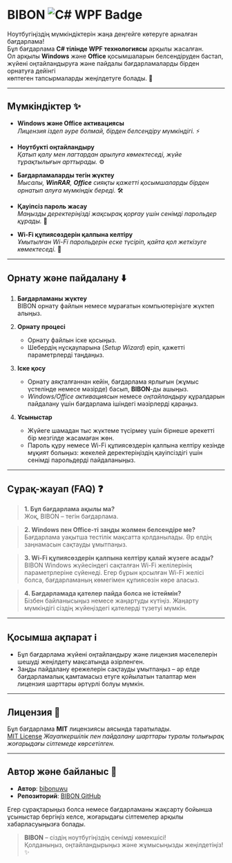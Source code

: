 # **BIBON**  <img src="https://img.shields.io/badge/Made%20with-C%23%20WPF-7952B3?style=flat&logo=.net" alt="C# WPF Badge" />

Ноутбугіңіздің мүмкіндіктерін жаңа деңгейге көтеруге арналған бағдарлама!  
Бұл бағдарлама <strong>C# тілінде WPF технологиясы</strong> арқылы жасалған.  
Ол арқылы **Windows** және **Office** қосымшаларын белсендіруден бастап,  
жүйені оңтайландыруға және пайдалы бағдарламаларды бірден орнатуға дейінгі  
көптеген тапсырмаларды жеңілдетуге болады. 🚀

---

## **Мүмкіндіктер** ✨

- **Windows және Office активациясы**  
  <em>Лицензия іздеп әуре болмай, бірден белсендіру мүмкіндігі.</em> ⚡

- **Ноутбукті оңтайландыру**  
  <em>Қатып қалу мен лагтардан арылуға көмектеседі, жүйе тұрақтылығын арттырады.</em> ⚙️

- **Бағдарламаларды тегін жүктеу**  
  <em>Мысалы, <strong>WinRAR</strong>, <strong>Office</strong> сияқты қажетті қосымшаларды бірден орнатып алуға мүмкіндік береді.</em> 🛠

- **Қауіпсіз пароль жасау**  
  <em>Маңызды деректеріңізді жақсырақ қорғау үшін сенімді парольдер құрады.</em> 🔐

- **Wi-Fi құпиясөздерін қалпына келтіру**  
  <em>Ұмытылған Wi-Fi парольдерін еске түсіріп, қайта қол жеткізуге көмектеседі.</em> 📶

---

## **Орнату және пайдалану** ⬇️

1. **Бағдарламаны жүктеу**  
   BIBON орнату файлын немесе мұрағатын компьютеріңізге жүктеп алыңыз.

2. **Орнату процесі**  
   - Орнату файлын іске қосыңыз.  
   - Шебердің нұсқауларына (*Setup Wizard*) еріп, қажетті параметрлерді таңдаңыз.

3. **Іске қосу**  
   - Орнату аяқталғаннан кейін, бағдарлама ярлығын (жұмыс үстелінде немесе мәзірде) басып, **BIBON**-ды ашыңыз.  
   - *Windows/Office активациясын* немесе *оңтайландыру* құралдарын пайдалану үшін бағдарлама ішіндегі мәзірлерді қараңыз.

4. **Ұсыныстар**  
   - Жүйеге шамадан тыс жүктеме түсірмеу үшін бірнеше әрекетті бір мезгілде жасамаған жөн.  
   - Пароль құру немесе Wi-Fi құпиясөздерін қалпына келтіру кезінде мұқият болыңыз: жекелей деректеріңіздің қауіпсіздігі үшін сенімді парольдерді пайдаланыңыз.

---

## **Сұрақ-жауап (FAQ)** ❓

> **1. Бұл бағдарлама ақылы ма?**  
> Жоқ, BIBON – тегін бағдарлама.  

> **2. Windows пен Office-ті заңды жолмен белсендіре ме?**  
> Бағдарлама уақытша тестілік мақсатта қолданылады. Әр елдің заңнамасын сақтауды ұмытпаңыз.  

> **3. Wi-Fi құпиясөздерін қалпына келтіру қалай жүзеге асады?**  
> BIBON Windows жүйесіндегі сақталған Wi-Fi желілерінің параметрлеріне сүйенеді. Егер бұрын қосылған Wi-Fi желісі болса, бағдарламаның көмегімен құпиясөзін көре аласыз.  

> **4. Бағдарламада қателер пайда болса не істеймін?**  
> Бізбен байланысыңыз немесе жаңартуды күтіңіз. Жаңарту мүмкіндігі сіздің жүйеңіздегі қателерді түзетуі мүмкін.

---

## **Қосымша ақпарат** ℹ️

- Бұл бағдарлама жүйені оңтайландыру және лицензия мәселелерін шешуді жеңілдету мақсатында әзірленген.  
- Заңды пайдалану ережелерін сақтауды ұмытпаңыз – әр елде бағдарламалық қамтамасыз етуге қойылатын талаптар мен лицензия шарттары әртүрлі болуы мүмкін.

---

## **Лицензия** 📝

Бұл бағдарлама **MIT** лицензиясы аясында таратылады.  
[MIT License](./MIT%20license)
<em>Жауапкершілік пен пайдалану шарттары туралы толығырақ жоғарыдағы сілтемеде көрсетілген.</em>

---

## **Автор және байланыс** 👤

- **Автор**: [bibonuwu](https://t.me/bibonuwu)  
- **Репозиторий**: [BIBON GitHub](https://github.com/bibonuwu/Bibon)

Егер сұрақтарыңыз болса немесе бағдарламаны жақсарту бойынша ұсыныстар бергіңіз келсе, жоғарыдағы сілтемелер арқылы хабарласуыңызға болады.  

> **BIBON** – сіздің ноутбугіңіздің сенімді көмекшісі!  
> Қолданыңыз, оңтайландырыңыз және жұмысыңызды жеңілдетіңіз! ✨
